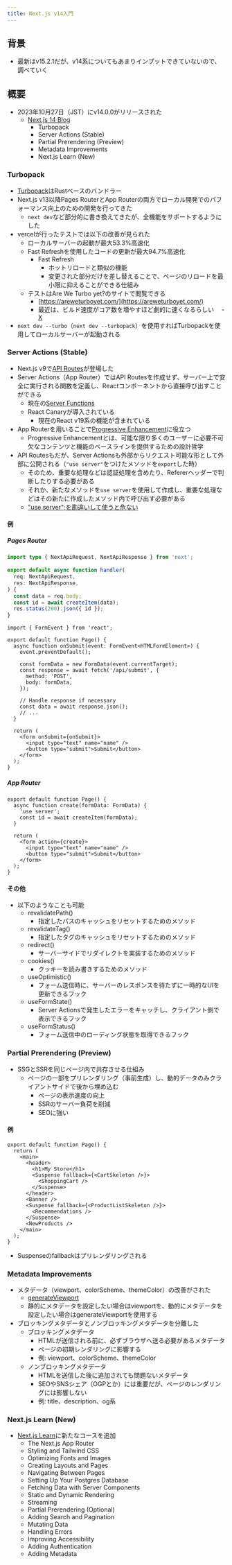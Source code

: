 ```yaml
---
title: Next.js v14入門
---
```


## 背景

- 最新はv15.2.1だが、v14系についてもあまりインプットできていないので、調べていく

## 概要

- 2023年10月27日（JST）にv14.0.0がリリースされた
  - [Next.js 14 Blog](https://nextjs.org/blog/next-14)
    - Turbopack
    - Server Actions (Stable)
    - Partial Prerendering (Preview)
    - Metadata Improvements
    - Next.js Learn (New)

### Turbopack

- [Turbopack](https://nextjs.org/docs/app/api-reference/turbopack)はRustベースのバンドラー
- Next.js v13以降Pages RouterとApp Routerの両方でローカル開発でのパフォーマンス向上のための開発を行ってきた
  - `next dev`など部分的に書き換えてきたが、全機能をサポートするようにした
- vercelが行ったテストでは以下の改善が見られた
  - ローカルサーバーの起動が最大53.3%高速化
  - Fast Refreshを使用したコードの更新が最大94.7%高速化
    - Fast Refresh
      - ホットリロードと類似の機能
      - 変更された部分だけを差し替えることで、ページのリロードを最小限に抑えることができる仕組み
  - テストはAre We Turbo yet?のサイトで閲覧できる
    - [https://areweturboyet.com/](https://areweturboyet.com/)
    - 最近は、ビルド速度がコア数を増やすほど劇的に速くなるらしい
    　- [X](https://x.com/rauchg/status/1896643362004083075)
- `next dev --turbo`（`next dev --turbopack`）を使用すればTurbopackを使用してローカルサーバーが起動される

### Server Actions (Stable)

- Next.js v9で[API Routes](https://nextjs.org/docs/pages/building-your-application/routing/api-routes)が登場した
- Server Actions（App Router）ではAPI Routesを作成せず、サーバー上で安全に実行される関数を定義し、Reactコンポーネントから直接呼び出すことができる
  - 現在の[Server Functions](https://react.dev/reference/rsc/server-functions)
  - React Canaryが導入されている
    - 現在のReact v19系の機能が含まれている
- App Routerを用いることで[Progressive Enhancement](https://developer.mozilla.org/ja/docs/Glossary/Progressive_Enhancement)に役立つ
  - Progressive Enhancementとは、可能な限り多くのユーザーに必要不可欠なコンテンツと機能のベースラインを提供するための設計哲学
- API Routesもだが、Server Actionsも外部からリクエスト可能な形として外部に公開される（`"use server"`をつけたメソッドを`export`した時）
  - そのため、重要な処理などは認証処理を含めたり、Refererヘッダーで判断したりする必要がある
  - それか、新たなメソッドを`use server`を使用して作成し、重要な処理などはその新たに作成したメソッド内で呼び出す必要がある
  - ["use server";を勘違いして使うと危ない](https://zenn.dev/moozaru/articles/c7335f66dfb8df)

#### 例

##### Pages Router

```typescript:pages/api/submit.ts
import type { NextApiRequest, NextApiResponse } from 'next';
 
export default async function handler(
  req: NextApiRequest,
  res: NextApiResponse,
) {
  const data = req.body;
  const id = await createItem(data);
  res.status(200).json({ id });
}
```

```typescript:pages/index.tsx
import { FormEvent } from 'react';
 
export default function Page() {
  async function onSubmit(event: FormEvent<HTMLFormElement>) {
    event.preventDefault();
 
    const formData = new FormData(event.currentTarget);
    const response = await fetch('/api/submit', {
      method: 'POST',
      body: formData,
    });
 
    // Handle response if necessary
    const data = await response.json();
    // ...
  }
 
  return (
    <form onSubmit={onSubmit}>
      <input type="text" name="name" />
      <button type="submit">Submit</button>
    </form>
  );
}
```

##### App Router

```typescript:app/page.tsx
export default function Page() {
  async function create(formData: FormData) {
    'use server';
    const id = await createItem(formData);
  }
 
  return (
    <form action={create}>
      <input type="text" name="name" />
      <button type="submit">Submit</button>
    </form>
  );
}
```

#### その他

- 以下のようなことも可能
  - revalidatePath()
    - 指定したパスのキャッシュをリセットするためのメソッド
  - revalidateTag()
    - 指定したタグのキャッシュをリセットするためのメソッド
  - redirect()
    - サーバーサイドでリダイレクトを実装するためのメソッド
  - cookies()
    - クッキーを読み書きするためのメソッド
  - useOptimistic()
    - フォーム送信時に、サーバーのレスポンスを待たずに一時的なUIを更新できるフック
  - useFormState()
    - Server Actionsで発生したエラーをキャッチし、クライアント側で表示できるフック
  - useFormStatus()
    - フォーム送信中のローディング状態を取得できるフック

### Partial Prerendering (Preview)

- SSGとSSRを同じページ内で共存させる仕組み
  - ページの一部をプリレンダリング（事前生成）し、動的データのみクライアントサイドで後から埋め込む
    - ページの表示速度の向上
    - SSRのサーバー負荷を削減
    - SEOに強い

#### 例

```typescript:app/page.tsx
export default function Page() {
  return (
    <main>
      <header>
        <h1>My Store</h1>
        <Suspense fallback={<CartSkeleton />}>
          <ShoppingCart />
        </Suspense>
      </header>
      <Banner />
      <Suspense fallback={<ProductListSkeleton />}>
        <Recommendations />
      </Suspense>
      <NewProducts />
    </main>
  );
}
```

- Suspenseのfallbackはプリレンダリングされる

### Metadata Improvements

- メタデータ（viewport、colorScheme、themeColor）の改善がされた
  - [generateViewport](https://nextjs.org/docs/app/api-reference/functions/generate-viewport)
  - 静的にメタデータを設定したい場合はviewportを、動的にメタデータを設定したい場合はgenerateViewportを使用する
- ブロッキングメタデータとノンブロッキングメタデータを分離した
  - ブロッキングメタデータ
    - HTMLが送信される前に、必ずブラウザへ送る必要があるメタデータ
    - ページの初期レンダリングに影響する
    - 例: viewport、colorScheme、themeColor
  - ノンブロッキングメタデータ
    - HTMLを送信した後に追加されても問題ないメタデータ
    - SEOやSNSシェア（OGPとか）には重要だが、ページのレンダリングには影響しない
    - 例: title、description、og系

### Next.js Learn (New)

- [Next.js Learn](https://nextjs.org/learn)に新たなコースを追加
  - The Next.js App Router
  - Styling and Tailwind CSS
  - Optimizing Fonts and Images
  - Creating Layouts and Pages
  - Navigating Between Pages
  - Setting Up Your Postgres Database
  - Fetching Data with Server Components
  - Static and Dynamic Rendering
  - Streaming
  - Partial Prerendering (Optional)
  - Adding Search and Pagination
  - Mutating Data
  - Handling Errors
  - Improving Accessibility
  - Adding Authentication
  - Adding Metadata

